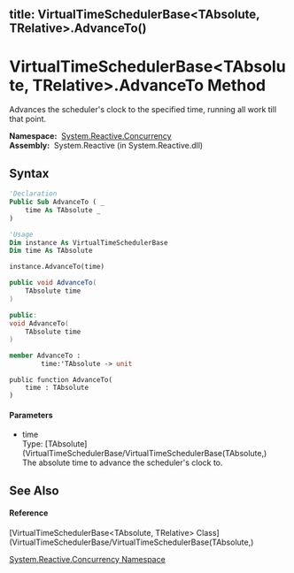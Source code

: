 title: VirtualTimeSchedulerBase<TAbsolute, TRelative>.AdvanceTo()
---
# VirtualTimeSchedulerBase\<TAbsolute, TRelative\>.AdvanceTo Method

Advances the scheduler's clock to the specified time, running all work till that point.

**Namespace:**  [System.Reactive.Concurrency](System.Reactive.Concurrency/System.Reactive.Concurrency)  
**Assembly:**  System.Reactive (in System.Reactive.dll)

## Syntax

```vb
'Declaration
Public Sub AdvanceTo ( _
    time As TAbsolute _
)
```

```vb
'Usage
Dim instance As VirtualTimeSchedulerBase
Dim time As TAbsolute

instance.AdvanceTo(time)
```

```csharp
public void AdvanceTo(
    TAbsolute time
)
```

```c++
public:
void AdvanceTo(
    TAbsolute time
)
```

```fsharp
member AdvanceTo : 
        time:'TAbsolute -> unit 
```

```jscript
public function AdvanceTo(
    time : TAbsolute
)
```

#### Parameters

- time  
  Type: [TAbsolute](VirtualTimeSchedulerBase/VirtualTimeSchedulerBase(TAbsolute,)  
  The absolute time to advance the scheduler's clock to.

## See Also

#### Reference

[VirtualTimeSchedulerBase\<TAbsolute, TRelative\> Class](VirtualTimeSchedulerBase/VirtualTimeSchedulerBase(TAbsolute,)

[System.Reactive.Concurrency Namespace](System.Reactive.Concurrency/System.Reactive.Concurrency)





